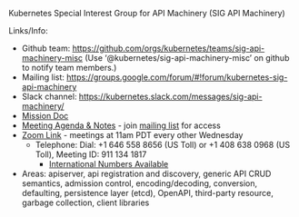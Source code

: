 Kubernetes Special Interest Group for API Machinery (SIG API Machinery)

Links/Info:
* Github team: https://github.com/orgs/kubernetes/teams/sig-api-machinery-misc (Use ‘@kubernetes/sig-api-machinery-misc’ on github to notify team members.)
* Mailing list: https://groups.google.com/forum/#!forum/kubernetes-sig-api-machinery
* Slack channel: https://kubernetes.slack.com/messages/sig-api-machinery/
* [Mission Doc](https://goo.gl/x5nWrF)
* [Meeting Agenda & Notes](https://goo.gl/0lbiM9) - join [mailing list](https://goo.gl/q0UT3A) for access
* [Zoom Link](https://zoom.us/my/apimachinery) - meetings at 11am PDT every other Wednesday
  * Telephone: Dial: +1 646 558 8656 (US Toll) or +1 408 638 0968 (US Toll), Meeting ID: 911 134 1817
    * [International Numbers Available](https://zoom.us/zoomconference?m=WjeVtfBRSWyv2-lLfrVQ-ZAMisJqkK93)
* Areas: apiserver, api registration and discovery, generic API CRUD semantics, admission control, encoding/decoding, conversion, defaulting, persistence layer (etcd), OpenAPI, third-party resource, garbage collection, client libraries
